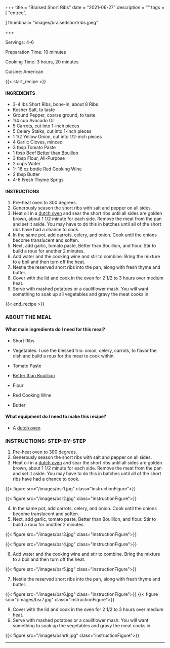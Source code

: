 +++
title = "Braised Short Ribs"
date = "2021-06-27"
description = ""
tags = [
    "entree",
   
]
thumbnail= "images/braisedshortribs.jpeg"

+++

Servings: 4-6 <!--more-->

Preparation Time: 10 minutes 

Cooking Time: 3 hours, 20 minutes 

Cuisine: American 

{{< start_recipe >}}

#### INGREDIENTS 

* 3-4 lbs Short Ribs, bone-in, about 8 Ribs 
* Kosher Salt, to taste
* Ground Pepper, coarse ground, to taste 
* 1/4 cup Avocado Oil 
* 5 Carrots, cut into 1-inch pieces 
* 5 Celery Stalks, cut into 1-inch pieces 
* 1 1/2 Yellow Onion, cut into 1/2-inch pieces 
* 4 Garlic Cloves, minced 
* 3 tbsp Tomato Paste 
* 1 tbsp Beef [Better than Bouillon](https://amzn.to/39EkMPQ)
* 3 tbsp Flour, All-Purpose   
* 2 cups Water 
* 1- 16 oz bottle Red Cooking Wine
* 2 tbsp Butter 
* 4-6 Fresh Thyme Sprigs 

#### INSTRUCTIONS

1. Pre-heat oven to 300 degrees.
2. Generously season the short ribs with salt and pepper on all sides. 
3. Heat oil in a [dutch oven](https://amzn.to/3ob8ebq) and sear the short ribs until all sides are golden brown, about 1 1/2 minute for each side. Remove the meat from the pan and set it aside. You may have to do this in batches until all of the short ribs have had a chance to cook.
4. In the same pot, add carrots, celery, and onion. Cook until the onions become translucent and soften. 
5. Next, add garlic, tomato paste, Better than Bouillion, and flour. Stir to build a roux for another 2 minutes. 
6. Add water and the cooking wine and stir to combine. Bring the mixture to a boil and then turn off the heat.
7. Nestle the reserved short ribs into the pan, along with fresh thyme and butter. 
8. Cover with the lid and cook in the oven for 2 1/2 to 3 hours over medium heat. 
9. Serve with mashed potatoes or a cauliflower mash. You will want something to soak up all vegetables and gravy the meat cooks in.  

{{< end_recipe >}}

### ABOUT THE MEAL

#### What main ingredients do I need for this meal?

* Short Ribs 

* Vegetables: I use the blessed trio: onion, celery, carrots, to flavor the dish and build a roux for the meat to cook within. 

* Tomato Paste 

* [Better than Bouillion](https://amzn.to/3m5LpmO) 

* Flour 

* Red Cooking Wine

* Butter 

#### What equipment do I need to make this recipe?

* A [dutch oven](https://amzn.to/3A3ZcjM) 

### INSTRUCTIONS: STEP-BY-STEP 

1. Pre-heat oven to 300 degrees.
2. Generously season the short ribs with salt and pepper on all sides. 
3. Heat oil in a [dutch oven](https://amzn.to/3ob8ebq) and sear the short ribs until all sides are golden brown, about 1 1/2 minute for each side. Remove the meat from the pan and set it aside. You may have to do this in batches until all of the short ribs have had a chance to cook.

{{< figure src="/images/bsr1.jpg" class="instructionFigure">}}

{{< figure src="/images/bsr2.jpg" class="instructionFigure">}}

4. In the same pot, add carrots, celery, and onion. Cook until the onions become translucent and soften. 
5. Next, add garlic, tomato paste, Better than Bouillion, and flour. Stir to build a roux for another 2 minutes. 

{{< figure src="/images/bsr3.jpg" class="instructionFigure">}}

{{< figure src="/images/bsr4.jpg" class="instructionFigure">}}

6. Add water and the cooking wine and stir to combine. Bring the mixture to a boil and then turn off the heat.

{{< figure src="/images/bsr5.jpg" class="instructionFigure">}}

7. Nestle the reserved short ribs into the pan, along with fresh thyme and butter. 

{{< figure src="/images/bsr6.jpg" class="instructionFigure">}}
{{< figure src="/images/bsr7.jpg" class="instructionFigure">}}

8. Cover with the lid and cook in the oven for 2 1/2 to 3 hours over medium heat. 
9. Serve with mashed potatoes or a cauliflower mash. You will want something to soak up the vegetables and gravy the meat cooks in.  

{{< figure src="/images/bshr8.jpg" class="instructionFigure">}}

---- 
